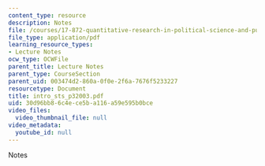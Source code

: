 ```yaml
---
content_type: resource
description: Notes
file: /courses/17-872-quantitative-research-in-political-science-and-public-policy-spring-2004/30d96bb86c4ece5ba116a59e595b0bce_intro_sts_p32003.pdf
file_type: application/pdf
learning_resource_types:
- Lecture Notes
ocw_type: OCWFile
parent_title: Lecture Notes
parent_type: CourseSection
parent_uid: 003474d2-860a-0f0e-2f6a-7676f5233227
resourcetype: Document
title: intro_sts_p32003.pdf
uid: 30d96bb8-6c4e-ce5b-a116-a59e595b0bce
video_files:
  video_thumbnail_file: null
video_metadata:
  youtube_id: null
---
```

Notes

